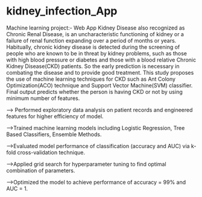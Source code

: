 # kidney_infection_App
Machine learning project:- Web App 
Kidney Disease also recognized as Chronic Renal Disease, is an uncharacteristic functioning of kidney or a failure of renal function expanding over a period of months or years. Habitually, chronic kidney disease is detected during the screening of people who are known to be in threat by kidney problems, such as those with high blood pressure or diabetes and those with a blood relative Chronic Kidney Disease(CKD) patients. So the early prediction is necessary in combating the disease and to provide good treatment. This study proposes the use of machine learning techniques for CKD such as Ant Colony Optimization(ACO) technique and Support Vector Machine(SVM) classifier. Final output predicts whether the person is having CKD or not by using minimum number of features.

--> Performed exploratory data analysis on patient records and engineered features for higher efficiency of model.

-->Trained machine learning models including Logistic Regression, Tree Based Classifiers, Ensemble Methods.

-->Evaluated model performance of classification (accuracy and AUC) via k-fold cross-validation technique.

-->Applied grid search for hyperparameter tuning to find optimal combination of parameters.

-->Optimized the model to achieve performance of accuracy = 99% and AUC = 1.
